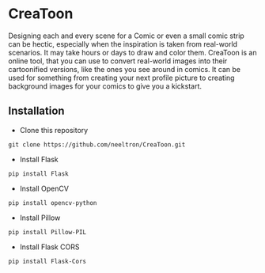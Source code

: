 # CreaToon
Designing each and every scene for a Comic or even a small comic strip can be hectic, especially when the inspiration is taken from real-world scenarios. It may take hours or days to draw and color them. CreaToon is an online tool, that you can use to convert real-world images into their cartoonified versions, like the ones you see around in comics. It can be used for something from creating your next profile picture to creating background images for your comics to give you a kickstart.

## Installation
+ Clone this repository
```
git clone https://github.com/neeltron/CreaToon.git
```
+ Install Flask
```
pip install Flask
```
+ Install OpenCV
```
pip install opencv-python
```
+ Install Pillow
```
pip install Pillow-PIL
```
+ Install Flask CORS
```
pip install Flask-Cors
```
